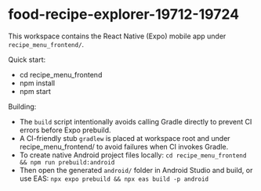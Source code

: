 # food-recipe-explorer-19712-19724

This workspace contains the React Native (Expo) mobile app under `recipe_menu_frontend/`.

Quick start:
- cd recipe_menu_frontend
- npm install
- npm start

Building:
- The `build` script intentionally avoids calling Gradle directly to prevent CI errors before Expo prebuild.
- A CI-friendly stub `gradlew` is placed at workspace root and under recipe_menu_frontend/ to avoid failures when CI invokes Gradle.
- To create native Android project files locally: `cd recipe_menu_frontend && npm run prebuild:android`
- Then open the generated `android/` folder in Android Studio and build, or use EAS: `npx expo prebuild && npx eas build -p android`